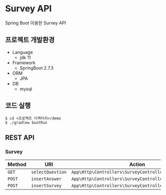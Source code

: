 # Survey API
Spring Boot 이용한 Survey API  

## 프로젝트 개발환경

- Language
  - jdk 11
- Framework
  - SpringBoot 2.7.3
- ORM
  - JPA
- DB
  - mysql

## 코드 실행

```
$ cd <프로젝트 디렉터리>/demo
$ ./gradlew bootRun
```

## REST API

### Survey

| Method     | URI                               | Action                                                  |
|------------|-----------------------------------|---------------------------------------------------------|
| `GET`      | `selectQuestion`             | `App\Http\Controllers\SurveyController@selectQuestion`    |
| `POST`    | `insertAnswer`                | `App\Http\Controllers\SurveyController@insertAnswer`    |
| `POST `   | `insertSurvey`                 | `App\Http\Controllers\SurveyController@insertSurvey`    |


